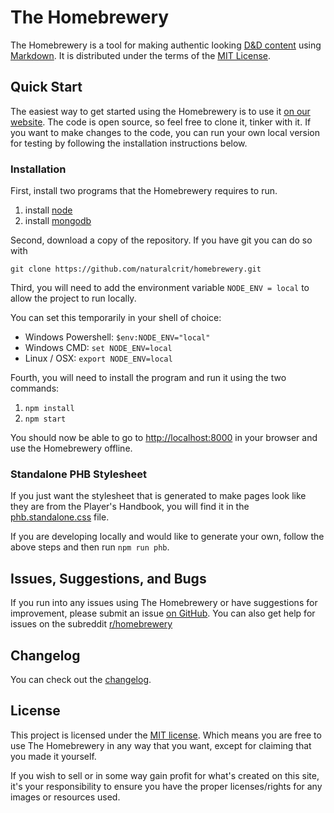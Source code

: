 # The Homebrewery
The Homebrewery is a tool for making authentic looking [D&D content](https://dnd.wizards.com/products/tabletop-games/rpg-products/rpg_playershandbook) using [Markdown](https://github.com/adam-p/markdown-here/wiki/Markdown-Cheatsheet). It is distributed under the terms of the [MIT License](./license).

## Quick Start
The easiest way to get started using the Homebrewery is to use it [on our website](https://homebrewery.naturalcrit.com). The code is open source, so feel free to clone it, tinker with it. If you want to make changes to the code, you can run your own local version for testing by following the installation instructions below.

### Installation
First, install two programs that the Homebrewery requires to run.

1. install [node](https://nodejs.org/en/)
1. install [mongodb](https://www.mongodb.com/)

Second, download a copy of the repository. If you have git you can do so with
```
git clone https://github.com/naturalcrit/homebrewery.git
```

Third, you will need to add the environment variable `NODE_ENV = local` to allow the project to run locally.

You can set this temporarily in your shell of choice:
* Windows Powershell: `$env:NODE_ENV="local"`
* Windows CMD: `set NODE_ENV=local`
* Linux / OSX: `export NODE_ENV=local`

Fourth, you will need to install the program and run it using the two commands:

1. `npm install`
1. `npm start`

You should now be able to go to [http://localhost:8000](http://localhost:8000) in your browser and use the Homebrewery offline.

### Standalone PHB Stylesheet
If you just want the stylesheet that is generated to make pages look like they are from the Player's Handbook, you will find it in the [phb.standalone.css](./phb.standalone.css) file.

If you are developing locally and would like to generate your own, follow the above steps and then run `npm run phb`.

## Issues, Suggestions, and Bugs
If you run into any issues using The Homebrewery or have suggestions for improvement, please submit an issue [on GitHub](/issues). You can also get help for issues on the subreddit [r/homebrewery](https://www.reddit.com/r/homebrewery)

## Changelog

You can check out the [changelog](./changelog.md).

## License

This project is licensed under the [MIT license](./license). Which means you are free to use The Homebrewery in any way that you want, except for claiming that you made it yourself.

If you wish to sell or in some way gain profit for what's created on this site, it's your responsibility to ensure you have the proper licenses/rights for any images or resources used.
